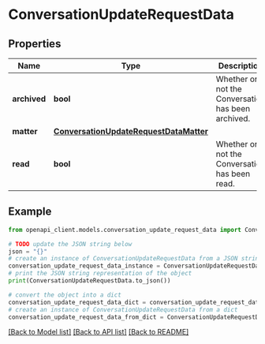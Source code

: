 # ConversationUpdateRequestData


## Properties

Name | Type | Description | Notes
------------ | ------------- | ------------- | -------------
**archived** | **bool** | Whether or not the Conversation has been archived. | [optional] 
**matter** | [**ConversationUpdateRequestDataMatter**](ConversationUpdateRequestDataMatter.md) |  | [optional] 
**read** | **bool** | Whether or not the Conversation has been read. | [optional] 

## Example

```python
from openapi_client.models.conversation_update_request_data import ConversationUpdateRequestData

# TODO update the JSON string below
json = "{}"
# create an instance of ConversationUpdateRequestData from a JSON string
conversation_update_request_data_instance = ConversationUpdateRequestData.from_json(json)
# print the JSON string representation of the object
print(ConversationUpdateRequestData.to_json())

# convert the object into a dict
conversation_update_request_data_dict = conversation_update_request_data_instance.to_dict()
# create an instance of ConversationUpdateRequestData from a dict
conversation_update_request_data_from_dict = ConversationUpdateRequestData.from_dict(conversation_update_request_data_dict)
```
[[Back to Model list]](../README.md#documentation-for-models) [[Back to API list]](../README.md#documentation-for-api-endpoints) [[Back to README]](../README.md)


